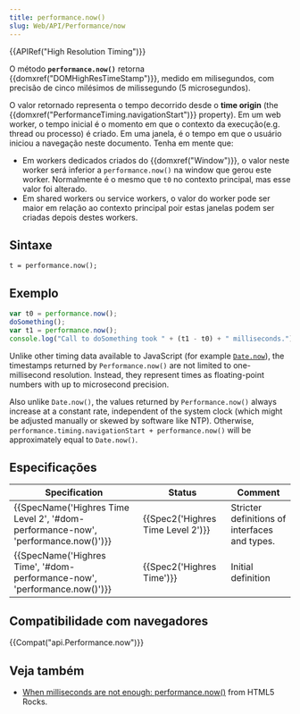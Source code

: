 ```yaml
---
title: performance.now()
slug: Web/API/Performance/now
---
```


{{APIRef("High Resolution Timing")}}

O método **`performance.now()`** retorna {{domxref("DOMHighResTimeStamp")}}, medido em milisegundos, com precisão de cinco milésimos de milissegundo (5 microsegundos).

O valor retornado representa o tempo decorrido desde o **time origin** (the {{domxref("PerformanceTiming.navigationStart")}} property). Em um web worker, o tempo inicial é o momento em que o contexto da execução(e.g. thread ou processo) é criado. Em uma janela, é o tempo em que o usuário iniciou a navegação neste documento. Tenha em mente que:

- Em workers dedicados criados do {{domxref("Window")}}, o valor neste worker será inferior a `performance.now()` na window que gerou este worker. Normalmente é o mesmo que `t0` no contexto principal, mas esse valor foi alterado.
- Em shared workers ou service workers, o valor do worker pode ser maior em relação ao contexto principal poir estas janelas podem ser criadas depois destes workers.

## Sintaxe

```
t = performance.now();
```

## Exemplo

```js
var t0 = performance.now();
doSomething();
var t1 = performance.now();
console.log("Call to doSomething took " + (t1 - t0) + " milliseconds.");
```

Unlike other timing data available to JavaScript (for example [`Date.now`](/pt-BR/docs/JavaScript/Reference/Global_Objects/Date/now)), the timestamps returned by `Performance.now()` are not limited to one-millisecond resolution. Instead, they represent times as floating-point numbers with up to microsecond precision.

Also unlike `Date.now()`, the values returned by `Performance.now()` always increase at a constant rate, independent of the system clock (which might be adjusted manually or skewed by software like NTP). Otherwise, `performance.timing.navigationStart + performance.now()` will be approximately equal to `Date.now()`.

## Especificações

| Specification                                                                                                | Status                                       | Comment                                       |
| ------------------------------------------------------------------------------------------------------------ | -------------------------------------------- | --------------------------------------------- |
| {{SpecName('Highres Time Level 2', '#dom-performance-now', 'performance.now()')}} | {{Spec2('Highres Time Level 2')}} | Stricter definitions of interfaces and types. |
| {{SpecName('Highres Time', '#dom-performance-now', 'performance.now()')}}             | {{Spec2('Highres Time')}}             | Initial definition                            |

## Compatibilidade com navegadores

{{Compat("api.Performance.now")}}

## Veja também

- [When milliseconds are not enough: performance.now()](http://updates.html5rocks.com/2012/08/When-milliseconds-are-not-enough-performance-now) from HTML5 Rocks.
